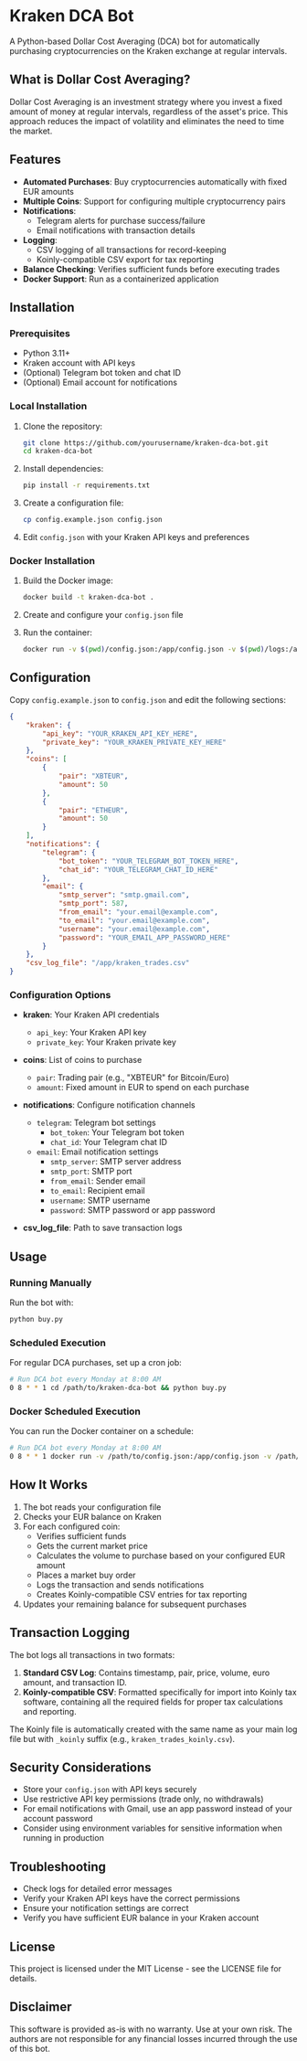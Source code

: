 # Kraken DCA Bot

A Python-based Dollar Cost Averaging (DCA) bot for automatically purchasing cryptocurrencies on the Kraken exchange at regular intervals.

## What is Dollar Cost Averaging?

Dollar Cost Averaging is an investment strategy where you invest a fixed amount of money at regular intervals, regardless of the asset's price. This approach reduces the impact of volatility and eliminates the need to time the market.

## Features

- **Automated Purchases**: Buy cryptocurrencies automatically with fixed EUR amounts
- **Multiple Coins**: Support for configuring multiple cryptocurrency pairs
- **Notifications**: 
  - Telegram alerts for purchase success/failure
  - Email notifications with transaction details
- **Logging**: 
  - CSV logging of all transactions for record-keeping
  - Koinly-compatible CSV export for tax reporting
- **Balance Checking**: Verifies sufficient funds before executing trades
- **Docker Support**: Run as a containerized application

## Installation

### Prerequisites

- Python 3.11+
- Kraken account with API keys
- (Optional) Telegram bot token and chat ID
- (Optional) Email account for notifications

### Local Installation

1. Clone the repository:
   ```bash
   git clone https://github.com/yourusername/kraken-dca-bot.git
   cd kraken-dca-bot
   ```

2. Install dependencies:
   ```bash
   pip install -r requirements.txt
   ```

3. Create a configuration file:
   ```bash
   cp config.example.json config.json
   ```

4. Edit `config.json` with your Kraken API keys and preferences

### Docker Installation

1. Build the Docker image:
   ```bash
   docker build -t kraken-dca-bot .
   ```

2. Create and configure your `config.json` file

3. Run the container:
   ```bash
   docker run -v $(pwd)/config.json:/app/config.json -v $(pwd)/logs:/app/logs kraken-dca-bot
   ```

## Configuration

Copy `config.example.json` to `config.json` and edit the following sections:

```json
{
    "kraken": {
        "api_key": "YOUR_KRAKEN_API_KEY_HERE",
        "private_key": "YOUR_KRAKEN_PRIVATE_KEY_HERE"
    },
    "coins": [
        {
            "pair": "XBTEUR",
            "amount": 50
        },
        {
            "pair": "ETHEUR",
            "amount": 50
        }
    ],
    "notifications": {
        "telegram": {
            "bot_token": "YOUR_TELEGRAM_BOT_TOKEN_HERE",
            "chat_id": "YOUR_TELEGRAM_CHAT_ID_HERE"
        },
        "email": {
            "smtp_server": "smtp.gmail.com",
            "smtp_port": 587,
            "from_email": "your.email@example.com",
            "to_email": "your.email@example.com",
            "username": "your.email@example.com",
            "password": "YOUR_EMAIL_APP_PASSWORD_HERE"
        }
    },
    "csv_log_file": "/app/kraken_trades.csv"
}
```

### Configuration Options

- **kraken**: Your Kraken API credentials
  - `api_key`: Your Kraken API key
  - `private_key`: Your Kraken private key

- **coins**: List of coins to purchase
  - `pair`: Trading pair (e.g., "XBTEUR" for Bitcoin/Euro)
  - `amount`: Fixed amount in EUR to spend on each purchase

- **notifications**: Configure notification channels
  - `telegram`: Telegram bot settings
    - `bot_token`: Your Telegram bot token
    - `chat_id`: Your Telegram chat ID
  - `email`: Email notification settings
    - `smtp_server`: SMTP server address
    - `smtp_port`: SMTP port
    - `from_email`: Sender email
    - `to_email`: Recipient email
    - `username`: SMTP username
    - `password`: SMTP password or app password

- **csv_log_file**: Path to save transaction logs

## Usage

### Running Manually

Run the bot with:

```bash
python buy.py
```

### Scheduled Execution

For regular DCA purchases, set up a cron job:

```bash
# Run DCA bot every Monday at 8:00 AM
0 8 * * 1 cd /path/to/kraken-dca-bot && python buy.py
```

### Docker Scheduled Execution

You can run the Docker container on a schedule:

```bash
# Run DCA bot every Monday at 8:00 AM
0 8 * * 1 docker run -v /path/to/config.json:/app/config.json -v /path/to/logs:/app/logs kraken-dca-bot
```

## How It Works

1. The bot reads your configuration file
2. Checks your EUR balance on Kraken
3. For each configured coin:
   - Verifies sufficient funds
   - Gets the current market price
   - Calculates the volume to purchase based on your configured EUR amount
   - Places a market buy order
   - Logs the transaction and sends notifications
   - Creates Koinly-compatible CSV entries for tax reporting
4. Updates your remaining balance for subsequent purchases

## Transaction Logging

The bot logs all transactions in two formats:

1. **Standard CSV Log**: Contains timestamp, pair, price, volume, euro amount, and transaction ID.
2. **Koinly-compatible CSV**: Formatted specifically for import into Koinly tax software, containing all the required fields for proper tax calculations and reporting.

The Koinly file is automatically created with the same name as your main log file but with `_koinly` suffix (e.g., `kraken_trades_koinly.csv`).

## Security Considerations

- Store your `config.json` with API keys securely
- Use restrictive API key permissions (trade only, no withdrawals)
- For email notifications with Gmail, use an app password instead of your account password
- Consider using environment variables for sensitive information when running in production

## Troubleshooting

- Check logs for detailed error messages
- Verify your Kraken API keys have the correct permissions
- Ensure your notification settings are correct
- Verify you have sufficient EUR balance in your Kraken account

## License

This project is licensed under the MIT License - see the LICENSE file for details.

## Disclaimer

This software is provided as-is with no warranty. Use at your own risk. The authors are not responsible for any financial losses incurred through the use of this bot.
